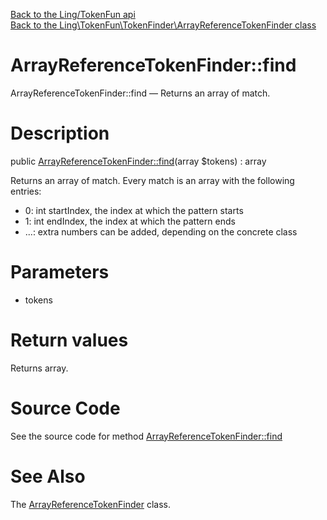 [Back to the Ling/TokenFun api](https://github.com/lingtalfi/TokenFun/blob/master/doc/api/Ling/TokenFun.md)<br>
[Back to the Ling\TokenFun\TokenFinder\ArrayReferenceTokenFinder class](https://github.com/lingtalfi/TokenFun/blob/master/doc/api/Ling/TokenFun/TokenFinder/ArrayReferenceTokenFinder.md)


ArrayReferenceTokenFinder::find
================



ArrayReferenceTokenFinder::find — Returns an array of match.




Description
================


public [ArrayReferenceTokenFinder::find](https://github.com/lingtalfi/TokenFun/blob/master/doc/api/Ling/TokenFun/TokenFinder/ArrayReferenceTokenFinder/find.md)(array $tokens) : array




Returns an array of match.
Every match is an array with the following entries:

- 0: int startIndex, the index at which the pattern starts
- 1: int endIndex, the index at which the pattern ends
- ...: extra numbers can be added, depending on the concrete class




Parameters
================


- tokens

    


Return values
================

Returns array.








Source Code
===========
See the source code for method [ArrayReferenceTokenFinder::find](https://github.com/lingtalfi/TokenFun/blob/master/TokenFinder/ArrayReferenceTokenFinder.php#L32-L64)


See Also
================

The [ArrayReferenceTokenFinder](https://github.com/lingtalfi/TokenFun/blob/master/doc/api/Ling/TokenFun/TokenFinder/ArrayReferenceTokenFinder.md) class.



